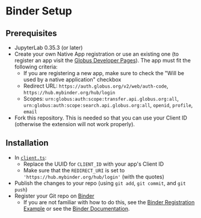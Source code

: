 # Binder Setup

## Prerequisites

* JupyterLab 0.35.3 (or later)
* Create your own Native App registration or use an existing one (to register an app visit the [Globus Developer Pages](https://developers.globus.org)). The app must fit the following criteria:
    * If you are registering a new app, make sure to check the "Will be used by a native application" checkbox
    * Redirect URL: `https://auth.globus.org/v2/web/auth-code`, `https://hub.mybinder.org/hub/login`
    * Scopes: `urn:globus:auth:scope:transfer.api.globus.org:all`, `urn:globus:auth:scope:search.api.globus.org:all`, `openid`, `profile`, `email`
* Fork this repository. This is needed so that you can use your Client ID (otherwise the extension will not work properly).

## Installation
* In [`client.ts`](src/globus/api/client.ts):
    * Replace the UUID for `CLIENT_ID` with your app's Client ID
    * Make sure that the `REDIRECT_URI` is set to `'https://hub.mybinder.org/hub/login'` (with the quotes)
* Publish the changes to your repo (using `git add`, `git commit`, and `git push`)
* Register your Git repo on [Binder](https://mybinder.org)
    * If you are not familiar with how to do this, see the [Binder Registration Example](../examples/binder_reg.md) or see the [Binder Documentation](https://mybinder.readthedocs.io/en/latest/introduction.html).